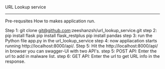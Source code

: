 URL Lookup service
________________________________________

Pre-requsites
How to makes application run.

Step 1: git clone git@github.com:zeeshanzsh/url_lookup_service.git
step 2: pip install flask
        pip install flask_restplus
        pip install pandas
step 3: run the Python file app.py in the url_lookup_service
step 4: now appliacation starts running http://localhost:8000/api/.
Step 5: Hit the http://localhost:8000/api/ in browser you can swagger-UI with two API's.
step 5: POST API: Enter the url to add in malware list.
step 6: GET  API: Enter the url to get URL info in the response.


